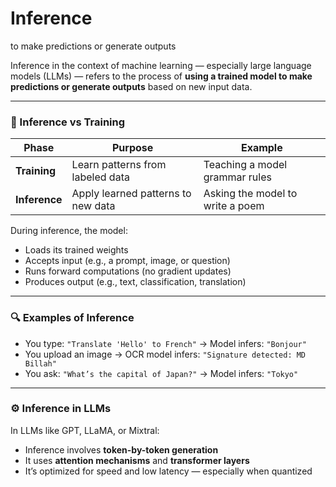 # Inference
to make predictions or generate outputs

Inference in the context of machine learning — especially large language models (LLMs) — refers to the process of **using a trained model to make predictions or generate outputs** based on new input data.

---

### 🧠 Inference vs Training

| Phase      | Purpose                          | Example                        |
|------------|----------------------------------|--------------------------------|
| **Training** | Learn patterns from labeled data | Teaching a model grammar rules |
| **Inference** | Apply learned patterns to new data | Asking the model to write a poem |

During inference, the model:
- Loads its trained weights
- Accepts input (e.g., a prompt, image, or question)
- Runs forward computations (no gradient updates)
- Produces output (e.g., text, classification, translation)

---

### 🔍 Examples of Inference

- You type: `"Translate 'Hello' to French"` → Model infers: `"Bonjour"`
- You upload an image → OCR model infers: `"Signature detected: MD Billah"`
- You ask: `"What’s the capital of Japan?"` → Model infers: `"Tokyo"`

---

### ⚙️ Inference in LLMs

In LLMs like GPT, LLaMA, or Mixtral:
- Inference involves **token-by-token generation**
- It uses **attention mechanisms** and **transformer layers**
- It’s optimized for speed and low latency — especially when quantized